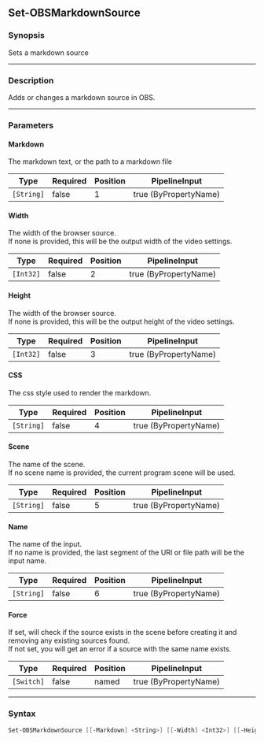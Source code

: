 Set-OBSMarkdownSource
---------------------




### Synopsis
Sets a markdown source



---


### Description

Adds or changes a markdown source in OBS.



---


### Parameters
#### **Markdown**

The markdown text, or the path to a markdown file






|Type      |Required|Position|PipelineInput        |
|----------|--------|--------|---------------------|
|`[String]`|false   |1       |true (ByPropertyName)|



#### **Width**

The width of the browser source.    
If none is provided, this will be the output width of the video settings.






|Type     |Required|Position|PipelineInput        |
|---------|--------|--------|---------------------|
|`[Int32]`|false   |2       |true (ByPropertyName)|



#### **Height**

The width of the browser source.    
If none is provided, this will be the output height of the video settings.






|Type     |Required|Position|PipelineInput        |
|---------|--------|--------|---------------------|
|`[Int32]`|false   |3       |true (ByPropertyName)|



#### **CSS**

The css style used to render the markdown.






|Type      |Required|Position|PipelineInput        |
|----------|--------|--------|---------------------|
|`[String]`|false   |4       |true (ByPropertyName)|



#### **Scene**

The name of the scene.    
If no scene name is provided, the current program scene will be used.






|Type      |Required|Position|PipelineInput        |
|----------|--------|--------|---------------------|
|`[String]`|false   |5       |true (ByPropertyName)|



#### **Name**

The name of the input.    
If no name is provided, the last segment of the URI or file path will be the input name.






|Type      |Required|Position|PipelineInput        |
|----------|--------|--------|---------------------|
|`[String]`|false   |6       |true (ByPropertyName)|



#### **Force**

If set, will check if the source exists in the scene before creating it and removing any existing sources found.    
If not set, you will get an error if a source with the same name exists.






|Type      |Required|Position|PipelineInput        |
|----------|--------|--------|---------------------|
|`[Switch]`|false   |named   |true (ByPropertyName)|





---


### Syntax
```PowerShell
Set-OBSMarkdownSource [[-Markdown] <String>] [[-Width] <Int32>] [[-Height] <Int32>] [[-CSS] <String>] [[-Scene] <String>] [[-Name] <String>] [-Force] [<CommonParameters>]
```
